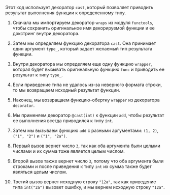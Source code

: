 Этот код использует декоратор `cast`, который позволяет приводить результат выполнения функции к определенному типу. 

1. Сначала мы импортируем декоратор `wraps` из модуля `functools`, чтобы сохранить оригинальное имя декорируемой функции и ее докстринг внутри декоратора.

2. Затем мы определяем функцию декоратора `cast`. Она принимает один аргумент `type_`, который задает желаемый тип результата функции.

3. Внутри декоратора мы определяем еще одну функцию `wrapper`, которая будет вызывать оригинальную функцию `func` и приводить ее результат к типу `type_`. 

4. Если приведение типа не удалось из-за неверного формата строки, то мы возвращаем исходный результат функции.

5. Наконец, мы возвращаем функцию-обертку `wrapper` из декоратора `decorator`. 

6. Мы применяем декоратор `@cast(int)` к функции `add`, чтобы результат ее выполнения всегда приводился к типу `int`.

7. Затем мы вызываем функцию `add` с разными аргументами: `(1, 2)`, `("1", "2")` и `("1", "2a")`.

8. Первый вызов вернет число `3`, так как оба аргумента были целыми числами и их сумма тоже является целым числом.

9. Второй вызов также вернет число `3`, потому что оба аргумента были строками и после приведения к типу `int` их сумма также будет являться целым числом.

10. Третий вызов вернет исходную строку `"12a"`, так как приведение типа `int("2a")` вызовет ошибку, и мы вернем исходную строку `"12a"`.
